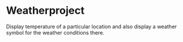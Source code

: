 # Weatherproject
Display temperature of a particular location and also display a weather symbol for the weather conditions there.
